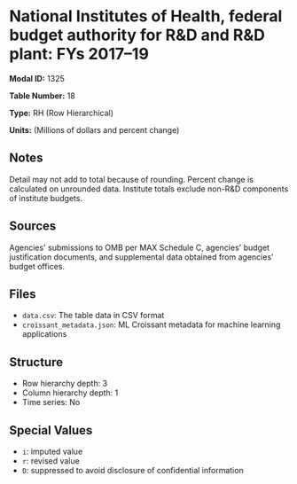 # National Institutes of Health, federal budget authority for R&D and R&D plant: FYs 2017–19

**Modal ID:** 1325

**Table Number:** 18

**Type:** RH (Row Hierarchical)

**Units:** (Millions of dollars and percent change)

## Notes

Detail may not add to total because of rounding. Percent change is calculated on unrounded data. Institute totals exclude non-R&D components of institute budgets.

## Sources

Agencies' submissions to OMB per MAX Schedule C, agencies' budget justification documents, and supplemental data obtained from agencies' budget offices.

## Files

- `data.csv`: The table data in CSV format
- `croissant_metadata.json`: ML Croissant metadata for machine learning applications

## Structure

- Row hierarchy depth: 3
- Column hierarchy depth: 1
- Time series: No

## Special Values

- `i`: imputed value
- `r`: revised value
- `D`: suppressed to avoid disclosure of confidential information
